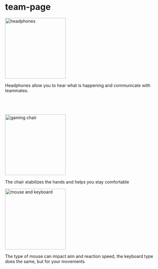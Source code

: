 # team-page


   <img src="https://www.stockvault.net/data/2016/03/17/188406/preview16.jpg" 
    alt="headphones"
      width="200px" Height="200px"/>
    <p style="margin-bottom: 70px;">Headphones allow you to hear what is happening and communicate with teammates.</p>
     <img src="https://upload.wikimedia.org/wikipedia/commons/d/db/Gaming_chair_1.jpg" 
    alt="gaming chair"
      width="200px" Height="200px"/>
     <P> The chair stabilizes the hands and helps you stay comfortable</p>
  <img src="https://images.pexels.com/photos/7172649/pexels-photo-7172649.jpeg" 
    alt="mouse and keyboard"
      width="200px" Height="200px"/>
     <P> The type of mouse can impact aim and reaction speed, the keyboard type does the same, but for your movements</p>

